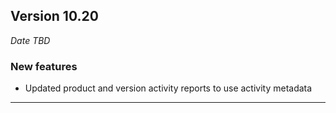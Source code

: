 
## Version 10.20
_Date TBD_

### New features
* Updated product and version activity reports to use activity metadata

---
